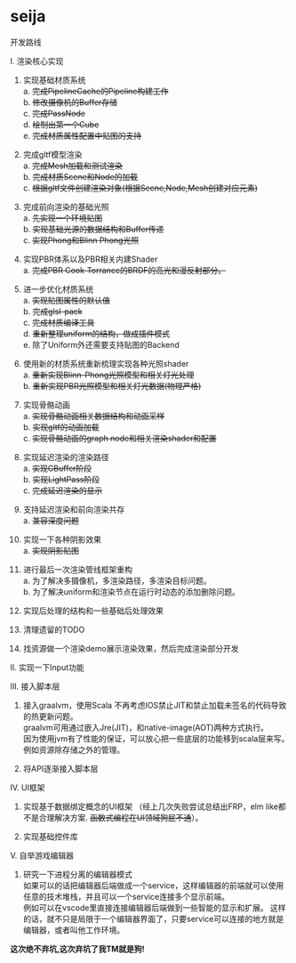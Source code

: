 # seija

开发路线  

Ⅰ. 渲染核心实现
  1. 实现基础材质系统  
        a. <del> 完成PipelineCache的Pipeline构建工作 </del>  
        b. <del> 修改摄像机的Buffer存储 </del>  
        c. <del> 完成PassNode </del>  
        d. <del> 绘制出第一个Cube </del>  
        e. <del> 完成材质属性配置中贴图的支持 </del>


  2. 完成gltf模型渲染  
        a. <del> 完成Mesh加载和测试渲染 </del>  
        b. <del> 完成材质Scene和Node的加载 </del>  
        c. <del> 根据gltf文件创建渲染对象(根据Scene,Node,Mesh创建对应元素) </del>

  3. 完成前向渲染的基础光照  
        a. <del>先实现一个环境贴图 </del>  
        b. <del>实现基础光源的数据结构和Buffer传递</del>  
        c. <del>实现Phong和Blinn Phong光照 </del>  
  
  4. 实现PBR体系以及PBR相关内建Shader  
        a. <del> 完成PBR Cook-Torrance的BRDF的高光和漫反射部分。 </del>  

  5. 进一步优化材质系统  
        a. <del> 实现贴图属性的默认值 </del>  
        b. <del> 完成glsl-pack </del>  
        c. <del> 完成材质编译工具 </del>   
        d. <del> 重新整理uniform的结构，做成插件模式 </del>  
        e. 除了Uniform外还需要支持贴图的Backend

  6. 使用新的材质系统重新梳理实现各种光照shader  
        a. <del> 重新实现Blinn-Phong光照模型和相关灯光处理</del>  
        b. <del> 重新实现PBR光照模型和相关灯光数据(物理严格)</del>  

  7. 实现骨骼动画  
        a. <del>实现骨骼动画相关数据结构和动画采样</del>  
        b. <del>实现gltf的动画加载</del>  
        c. <del>实现骨骼动画的graph node和相关渲染shader和配置</del>  
      
  8. 实现延迟渲染的渲染路径  
      a. <del>实现GBuffer阶段</del>  
      b. <del>实现LightPass阶段</del>  
      c. <del>完成延迟渲染的显示</del>

  9. 支持延迟渲染和前向渲染共存  
      a. <del>兼容深度问题 </del>  

  10. 实现一下各种阴影效果  
      a. <del> 实现阴影贴图 </del> 

  11. 进行最后一次渲染管线框架重构  
      a. 为了解决多摄像机，多渲染路径，多渲染目标问题。  
      b. 为了解决uniform和渲染节点在运行时动态的添加删除问题。  
      

  12. 实现后处理的结构和一些基础后处理效果  
  
  13. 清理遗留的TODO  

  14. 找资源做一个渲染demo展示渲染效果，然后完成渲染部分开发  

Ⅱ. 实现一下Input功能  

Ⅲ. 接入脚本层
  1. 接入graalvm，使用Scala 
       不再考虑IOS禁止JIT和禁止加载未签名的代码导致的热更新问题。    
       graalvm可用通过嵌入Jre(JIT)，和native-image(AOT)两种方式执行。  
       因为使用jvm有了性能的保证，可以放心把一些底层的功能移到scala层来写。例如资源除存储之外的管理。

  3. 将API逐渐接入脚本层


Ⅳ. UI框架
  1. 实现基于数据绑定概念的UI框架 （经上几次失败尝试总结出FRP，elm like都不是合理解决方案. <del>函数式编程在UI领域狗屁不通</del>）。
  
  2. 实现基础控件库

Ⅴ. 自举游戏编辑器
  1. 研究一下进程分离的编辑器模式  
       如果可以的话把编辑器后端做成一个service，这样编辑器的前端就可以使用任意的技术堆栈，并且可以一个service连接多个显示前端。  
       例如可以在vscode里直接连接编辑器后端做到一些智能的显示和扩展。
       这样的话，就不只是局限于一个编辑器界面了，只要service可以连接的地方就是编辑器，或者叫他工作环境。 
   



<b>这次绝不弃坑,这次弃坑了我TM就是狗!</b>
